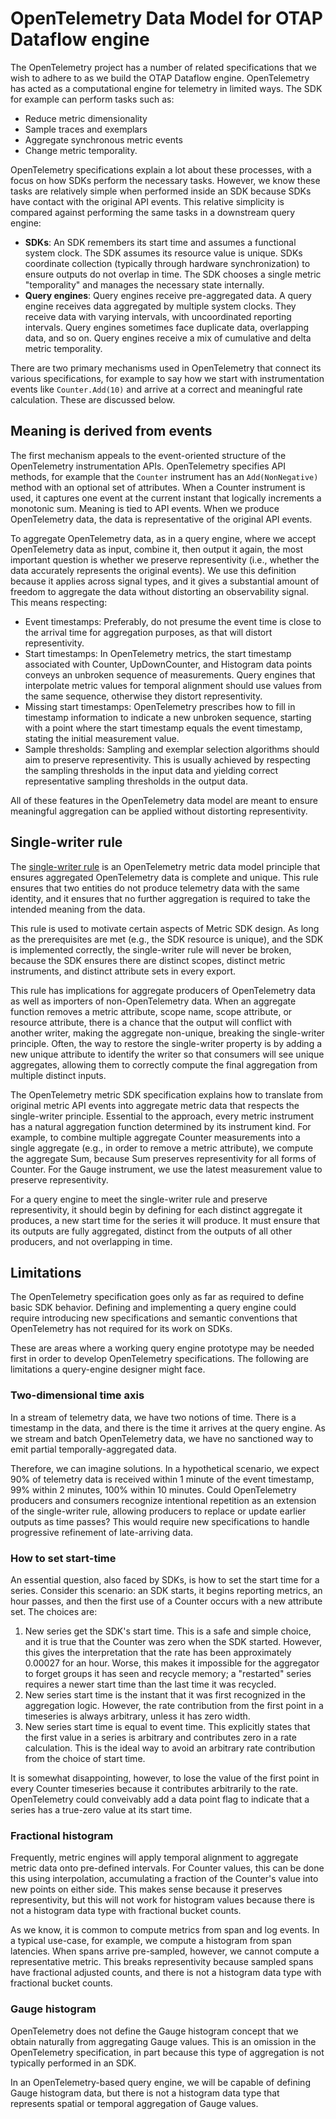 # OpenTelemetry Data Model for OTAP Dataflow engine

The OpenTelemetry project has a number of related specifications that
we wish to adhere to as we build the OTAP Dataflow engine.
OpenTelemetry has acted as a computational engine for telemetry in
limited ways. The SDK for example can perform tasks such as:

- Reduce metric dimensionality
- Sample traces and exemplars
- Aggregate synchronous metric events
- Change metric temporality.

OpenTelemetry specifications explain a lot about these processes, with
a focus on how SDKs perform the necessary tasks. However, we know
these tasks are relatively simple when performed inside an SDK because
SDKs have contact with the original API events. This relative simplicity
is compared against performing the same tasks in a downstream query engine:

- **SDKs**: An SDK remembers its start time and assumes a functional
  system clock. The SDK assumes its resource value is unique. SDKs
  coordinate collection (typically through hardware synchronization)
  to ensure outputs do not overlap in time. The SDK chooses a single
  metric "temporality" and manages the necessary state internally.
- **Query engines**: Query engines receive pre-aggregated data. A
  query engine receives data aggregated by multiple system
  clocks. They receive data with varying intervals, with uncoordinated
  reporting intervals. Query engines sometimes face duplicate data,
  overlapping data, and so on. Query engines receive a mix of
  cumulative and delta metric temporality.
  
There are two primary mechanisms used in OpenTelemetry that connect
its various specifications, for example to say how we start with
instrumentation events like `Counter.Add(10)` and arrive at a correct
and meaningful rate calculation. These are discussed below.

## Meaning is derived from events

The first mechanism appeals to the event-oriented structure of the
OpenTelemetry instrumentation APIs. OpenTelemetry specifies API
methods, for example that the `Counter` instrument has an
`Add(NonNegative)` method with an optional set of attributes. When a
Counter instrument is used, it captures one event at the current
instant that logically increments a monotonic sum. Meaning is tied to
API events. When we produce OpenTelemetry data, the data is
representative of the original API events.

To aggregate OpenTelemetry data, as in a query engine, where we accept
OpenTelemetry data as input, combine it, then output it again, the
most important question is whether we preserve representivity (i.e.,
whether the data accurately represents the original events). We use this
definition because it applies across signal types, and it gives a
substantial amount of freedom to aggregate the data without distorting
an observability signal. This means respecting:

- Event timestamps: Preferably, do not presume the event time is
  close to the arrival time for aggregation purposes, as that will
  distort representivity.
- Start timestamps: In OpenTelemetry metrics, the start timestamp
  associated with Counter, UpDownCounter, and Histogram data points
  conveys an unbroken sequence of measurements. Query engines that
  interpolate metric values for temporal alignment should use values
  from the same sequence, otherwise they distort representivity.
- Missing start timestamps: OpenTelemetry prescribes how to fill in
  timestamp information to indicate a new unbroken sequence, starting
  with a point where the start timestamp equals the event timestamp,
  stating the initial measurement value.
- Sample thresholds: Sampling and exemplar selection algorithms should
  aim to preserve representivity. This is usually achieved by
  respecting the sampling thresholds in the input data and yielding
  correct representative sampling thresholds in the output data.

All of these features in the OpenTelemetry data model are meant to
ensure meaningful aggregation can be applied without distorting
representivity.

## Single-writer rule

The [single-writer rule][SINGLEWRITER] is an OpenTelemetry metric data
model principle that ensures aggregated OpenTelemetry data is complete
and unique. This rule ensures that two entities do not produce
telemetry data with the same identity, and it ensures that no further
aggregation is required to take the intended meaning from the data.

This rule is used to motivate certain aspects of Metric SDK design. As
long as the prerequisites are met (e.g., the SDK resource is unique),
and the SDK is implemented correctly, the single-writer rule will
never be broken, because the SDK ensures there are distinct scopes,
distinct metric instruments, and distinct attribute sets in every
export.

This rule has implications for aggregate producers of OpenTelemetry
data as well as importers of non-OpenTelemetry data. When an aggregate
function removes a metric attribute, scope name, scope attribute, or
resource attribute, there is a chance that the output will conflict
with another writer, making the aggregate non-unique, breaking the
single-writer principle. Often, the way to restore the single-writer
property is by adding a new unique attribute to identify the writer so
that consumers will see unique aggregates, allowing them to correctly
compute the final aggregation from multiple distinct inputs.

The OpenTelemetry metric SDK specification explains how to translate
from original metric API events into aggregate metric data that
respects the single-writer principle. Essential to the approach, every
metric instrument has a natural aggregation function determined by its
instrument kind. For example, to combine multiple aggregate Counter
measurements into a single aggregate (e.g., in order to remove a
metric attribute), we compute the aggregate Sum, because Sum preserves
representivity for all forms of Counter. For the Gauge instrument, we
use the latest measurement value to preserve representivity.

For a query engine to meet the single-writer rule and preserve
representivity, it should begin by defining for each distinct
aggregate it produces, a new start time for the series it will
produce. It must ensure that its outputs are fully aggregated,
distinct from the outputs of all other producers, and not overlapping
in time.

[SINGLEWRITER]: https://opentelemetry.io/docs/specs/otel/metrics/data-model/#single-writer

## Limitations

The OpenTelemetry specification goes only as far as required to define
basic SDK behavior. Defining and implementing a query engine could
require introducing new specifications and semantic conventions that
OpenTelemetry has not required for its work on SDKs.

These are areas where a working query engine prototype may be needed
first in order to develop OpenTelemetry specifications. The following
are limitations a query-engine designer might face.

### Two-dimensional time axis

In a stream of telemetry data, we have two notions of time. There is a
timestamp in the data, and there is the time it arrives at the query
engine. As we stream and batch OpenTelemetry data, we have no
sanctioned way to emit partial temporally-aggregated data.

Therefore, we can imagine solutions. In a hypothetical scenario, we
expect 90% of telemetry data is received within 1 minute of the event
timestamp, 99% within 2 minutes, 100% within 10 minutes. Could
OpenTelemetry producers and consumers recognize intentional repetition
as an extension of the single-writer rule, allowing producers to
replace or update earlier outputs as time passes? This would require
new specifications to handle progressive refinement of late-arriving
data.

### How to set start-time

An essential question, also faced by SDKs, is how to set the start
time for a series. Consider this scenario: an SDK starts, it begins
reporting metrics, an hour passes, and then the first use of a Counter
occurs with a new attribute set. The choices are:

1. New series get the SDK's start time. This is a safe and simple
   choice, and it is true that the Counter was zero when the SDK
   started. However, this gives the interpretation that the rate has
   been approximately 0.00027 for an hour. Worse, this makes it
   impossible for the aggregator to forget groups it has seen and
   recycle memory; a "restarted" series requires a newer start time
   than the last time it was recycled.
2. New series start time is the instant that it was first recognized
   in the aggregation logic. However, the rate contribution from the
   first point in a timeseries is always arbitrary, unless it has
   zero width.
3. New series start time is equal to event time. This explicitly
   states that the first value in a series is arbitrary and
   contributes zero in a rate calculation. This is the ideal way
   to avoid an arbitrary rate contribution from the choice of start time.
   
It is somewhat disappointing, however, to lose the value of the first
point in every Counter timeseries because it contributes arbitrarily
to the rate. OpenTelemetry could conveivably add a data point flag to
indicate that a series has a true-zero value at its start time.

### Fractional histogram

Frequently, metric engines will apply temporal alignment to aggregate
metric data onto pre-defined intervals. For Counter values, this can
be done this using interpolation, accumulating a fraction of the
Counter's value into new points on either side. This makes sense
because it preserves representivity, but this will not work for
histogram values because there is not a histogram data type with
fractional bucket counts.

As we know, it is common to compute metrics from span and log
events. In a typical use-case, for example, we compute a histogram
from span latencies. When spans arrive pre-sampled, however, we cannot
compute a representative metric. This breaks representivity because
sampled spans have fractional adjusted counts, and there is not a
histogram data type with fractional bucket counts.

### Gauge histogram

OpenTelemetry does not define the Gauge histogram concept that we
obtain naturally from aggregating Gauge values. This is an omission in
the OpenTelemetry specification, in part because this type of
aggregation is not typically performed in an SDK.

In an OpenTelemetry-based query engine, we will be capable of defining
Gauge histogram data, but there is not a histogram data type that
represents spatial or temporal aggregation of Gauge values.
